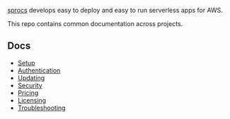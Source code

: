 [sprocs](https://sprocs.com) develops easy to deploy and easy to run serverless apps for AWS.

This repo contains common documentation across projects.

## Docs

* [Setup](setup.md)
* [Authentication](authentication.md)
* [Updating](updating.md)
* [Security](security.md)
* [Pricing](pricing.md)
* [Licensing](licensing.md)
* [Troubleshooting](troubleshooting.md)
